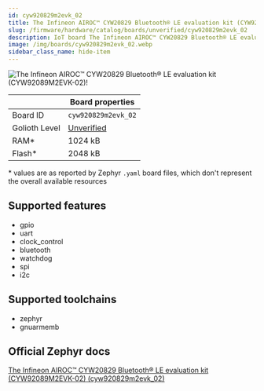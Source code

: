 ```yaml
---
id: cyw920829m2evk_02
title: The Infineon AIROC™ CYW20829 Bluetooth® LE evaluation kit (CYW92089M2EVK-02)
slug: /firmware/hardware/catalog/boards/unverified/cyw920829m2evk_02
description: IoT board The Infineon AIROC™ CYW20829 Bluetooth® LE evaluation kit (CYW92089M2EVK-02), compatible with Golioth at unverified level.
image: /img/boards/cyw920829m2evk_02.webp
sidebar_class_name: hide-item
---
```


[//]: # (This is an auto-generated file, do not edit! Changes to it will be lost upon re-generation)

![The Infineon AIROC™ CYW20829 Bluetooth® LE evaluation kit (CYW92089M2EVK-02)!](/img/boards/cyw920829m2evk_02.webp "The Infineon AIROC™ CYW20829 Bluetooth® LE evaluation kit (CYW92089M2EVK-02)")

|                | Board properties     |
| -------------  | -------------------- |
| Board ID       | `cyw920829m2evk_02` |
| Golioth Level  | [Unverified](/firmware/hardware#unverified-boards) |
| RAM*           | 1024 kB |
| Flash*         | 2048 kB |

\* values are as reported by Zephyr `.yaml` board files, which don't represent the overall available resources



## Supported features

* gpio
* uart
* clock_control
* bluetooth
* watchdog
* spi
* i2c

## Supported toolchains

* zephyr
* gnuarmemb

## Official Zephyr docs

[The Infineon AIROC™ CYW20829 Bluetooth® LE evaluation kit (CYW92089M2EVK-02) (cyw920829m2evk_02)](https://docs.zephyrproject.org/latest/boards/infineon/cyw920829m2evk_02/doc/index.html)
